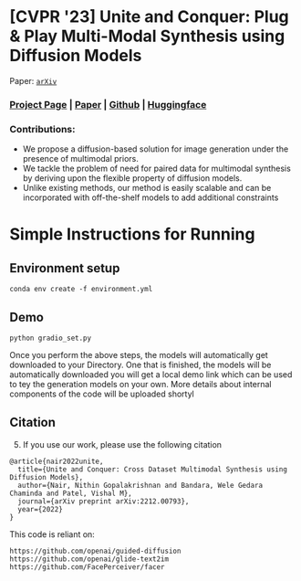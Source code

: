 # [CVPR '23] Unite and Conquer: Plug & Play Multi-Modal Synthesis using Diffusion Models

 Paper: [``arXiv``](https://arxiv.org/abs/2211.09120v1)

### [Project Page](https://nithin-gk.github.io/projectpages/Multidiff/index.html) | [Paper](https://arxiv.org/abs/2212.00793) | [Github](https://github.com/Nithin-GK/UniteandConquer) | [Huggingface](https://huggingface.co/spaces/gknithin/MultimodalDiffusion)



### Contributions:

- We propose a diffusion-based solution for image generation under the presence of multimodal priors.
- We tackle the problem of need for paired data for multimodal synthesis by deriving upon the flexible property of diffusion models.
- Unlike existing methods, our method is easily scalable and can be incorporated with off-the-shelf models to add additional constraints

# Simple Instructions for Running


## Environment setup 

```
conda env create -f environment.yml
```
##  Demo 


```
python gradio_set.py

```


Once you perform the above  steps, the models will automatically get downloaded to your Directory. One that is finished, the models will be automatically downloaded you will get a local demo link which can be used to tey the generation models on your own. More details about internal components of the code will be uploaded shortyl


## Citation
5. If you use our work, please use the following citation
```
@article{nair2022unite,
  title={Unite and Conquer: Cross Dataset Multimodal Synthesis using Diffusion Models},
  author={Nair, Nithin Gopalakrishnan and Bandara, Wele Gedara Chaminda and Patel, Vishal M},
  journal={arXiv preprint arXiv:2212.00793},
  year={2022}
}
```

This code is reliant on:
```
https://github.com/openai/guided-diffusion
https://github.com/openai/glide-text2im
https://github.com/FacePerceiver/facer
```
